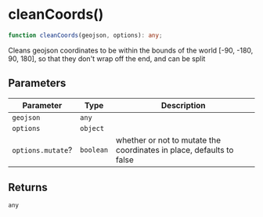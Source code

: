 # cleanCoords()

```ts
function cleanCoords(geojson, options): any;
```

Cleans geojson coordinates to be within the bounds of the world [-90, -180, 90, 180], so that they don't wrap off the end, and can be split

## Parameters

| Parameter         | Type      | Description                                                          |
| ----------------- | --------- | -------------------------------------------------------------------- |
| `geojson`         | `any`     |                                                                      |
| `options`         | `object`  |                                                                      |
| `options.mutate`? | `boolean` | whether or not to mutate the coordinates in place, defaults to false |

## Returns

`any`
